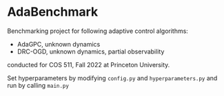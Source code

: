 # AdaBenchmark
Benchmarking project for following adaptive control algorithms:
* AdaGPC, unknown dynamics
* DRC-OGD, unknown dynamics, partial observability

conducted for COS 511, Fall 2022 at Princeton University.

Set hyperparameters by modifying ```config.py``` and ```hyperparameters.py``` and run by calling ```main.py```
